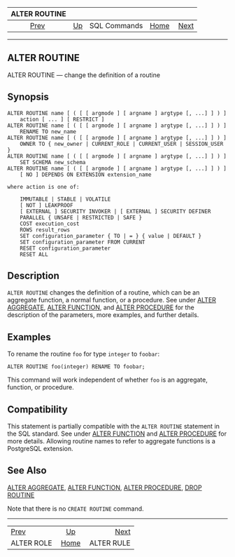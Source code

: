 <!--?xml version="1.0" encoding="UTF-8" standalone="no"?-->

|               ALTER ROUTINE              |                                        |              |                                                       |                                          |
| :--------------------------------------: | :------------------------------------- | :----------: | ----------------------------------------------------: | ---------------------------------------: |
| [Prev](sql-alterrole.html "ALTER ROLE")  | [Up](sql-commands.html "SQL Commands") | SQL Commands | [Home](index.html "PostgreSQL 17devel Documentation") |  [Next](sql-alterrule.html "ALTER RULE") |

***

[]()

## ALTER ROUTINE

ALTER ROUTINE — change the definition of a routine

## Synopsis

    ALTER ROUTINE name [ ( [ [ argmode ] [ argname ] argtype [, ...] ] ) ]
        action [ ... ] [ RESTRICT ]
    ALTER ROUTINE name [ ( [ [ argmode ] [ argname ] argtype [, ...] ] ) ]
        RENAME TO new_name
    ALTER ROUTINE name [ ( [ [ argmode ] [ argname ] argtype [, ...] ] ) ]
        OWNER TO { new_owner | CURRENT_ROLE | CURRENT_USER | SESSION_USER }
    ALTER ROUTINE name [ ( [ [ argmode ] [ argname ] argtype [, ...] ] ) ]
        SET SCHEMA new_schema
    ALTER ROUTINE name [ ( [ [ argmode ] [ argname ] argtype [, ...] ] ) ]
        [ NO ] DEPENDS ON EXTENSION extension_name

    where action is one of:

        IMMUTABLE | STABLE | VOLATILE
        [ NOT ] LEAKPROOF
        [ EXTERNAL ] SECURITY INVOKER | [ EXTERNAL ] SECURITY DEFINER
        PARALLEL { UNSAFE | RESTRICTED | SAFE }
        COST execution_cost
        ROWS result_rows
        SET configuration_parameter { TO | = } { value | DEFAULT }
        SET configuration_parameter FROM CURRENT
        RESET configuration_parameter
        RESET ALL

## Description

`ALTER ROUTINE` changes the definition of a routine, which can be an aggregate function, a normal function, or a procedure. See under [ALTER AGGREGATE](sql-alteraggregate.html "ALTER AGGREGATE"), [ALTER FUNCTION](sql-alterfunction.html "ALTER FUNCTION"), and [ALTER PROCEDURE](sql-alterprocedure.html "ALTER PROCEDURE") for the description of the parameters, more examples, and further details.

## Examples

To rename the routine `foo` for type `integer` to `foobar`:

    ALTER ROUTINE foo(integer) RENAME TO foobar;

This command will work independent of whether `foo` is an aggregate, function, or procedure.

## Compatibility

This statement is partially compatible with the `ALTER ROUTINE` statement in the SQL standard. See under [ALTER FUNCTION](sql-alterfunction.html "ALTER FUNCTION") and [ALTER PROCEDURE](sql-alterprocedure.html "ALTER PROCEDURE") for more details. Allowing routine names to refer to aggregate functions is a PostgreSQL extension.

## See Also

[ALTER AGGREGATE](sql-alteraggregate.html "ALTER AGGREGATE"), [ALTER FUNCTION](sql-alterfunction.html "ALTER FUNCTION"), [ALTER PROCEDURE](sql-alterprocedure.html "ALTER PROCEDURE"), [DROP ROUTINE](sql-droproutine.html "DROP ROUTINE")

Note that there is no `CREATE ROUTINE` command.

***

|                                          |                                                       |                                          |
| :--------------------------------------- | :---------------------------------------------------: | ---------------------------------------: |
| [Prev](sql-alterrole.html "ALTER ROLE")  |         [Up](sql-commands.html "SQL Commands")        |  [Next](sql-alterrule.html "ALTER RULE") |
| ALTER ROLE                               | [Home](index.html "PostgreSQL 17devel Documentation") |                               ALTER RULE |
